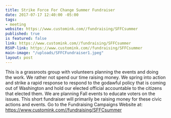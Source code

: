 ```yaml
---
title: Strike Force For Change Summer Fundraiser
date: 2017-07-17 12:40:00 -05:00
tags:
- meeting
website: https://www.customink.com//fundraising/SFFCsummer
published: true
is featured: false
link: https://www.customink.com//fundraising/SFFCsummer
RSVP-link: https://www.customink.com//fundraising/SFFCsummer
main-image: "/uploads/SFFCFundraiser1.jpeg"
layout: post
---
```


This is a grassroots group with volunteers planning the events and doing the work. We rather not spend our time raising money. We spring into action and strike a rapid response to respond to the godawful policy that is coming out of Washington and hold our elected official accountable to the citizens that elected them. We are planning Fall events to educate voters on the issues. This short fundraiser will primarily  be raising money for these civic actions and events. Go to the Fundraising Campaigns Website at:   
https://www.customink.com//fundraising/SFFCsummer 